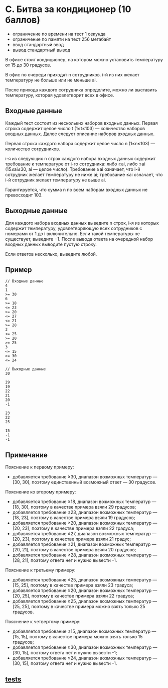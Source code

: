 # C. Битва за кондиционер (10 баллов)
- ограничение по времени на тест 1 секунда
- ограничение по памяти на тест 256 мегабайт
- ввод стандартный ввод
- вывод стандартный вывод

В офисе стоит кондиционер, на котором можно установить температуру от 15 до 30 градусов.

В офис по очереди приходят n сотрудников. i-й из них желает температуру не больше или не меньше ai.

После прихода каждого сотрудника определите, можно ли выставить температуру, которая удовлетворит всех в офисе.
## Входные данные

Каждый тест состоит из нескольких наборов входных данных. Первая строка содержит целое число t (1≤t≤103) — количество наборов входных данных. Далее следует описание наборов входных данных.

Первая строка каждого набора содержит целое число n (1≤n≤103) — количество сотрудников.

i-я из следующих n строк каждого набора входных данных содержит требование к температуре от i-го сотрудника: либо ≥ai, либо ≤ai (15≤ai≤30, ai — целое число). Требование ≥ai означает, что i-й сотрудник желает температуру не ниже ai; требование ≤ai означает, что i-й сотрудник желает температуру не выше ai.

Гарантируется, что сумма n по всем наборам входных данных не превосходит 103.
## Выходные данные

Для каждого набора входных данных выведите n строк, i-я из которых содержит температуру, удовлетворяющую всех сотрудников с номерами от 1 до i включительно. Если такой температуры не существует, выведите −1. После вывода ответа на очередной набор входных данных выводите пустую строку.

Если ответов несколько, выведите любой.
## Пример
````
// Входные данные
4
1
>= 30
6
>= 18
<= 23
>= 20
<= 27
<= 21
>= 28
3
<= 25
>= 20
>= 25
3
<= 15
>= 30
<= 24

// Выходные данные
30

29
19
22
21
20
-1

23
22
25

15
-1
-1
````
## Примечание

Пояснение к первому примеру:
- добавляется требование ≥30, диапазон возможных температур — [30, 30], поэтому единственный возможный ответ — 30 градусов.

Пояснение ко второму примеру:
- добавляется требование ≥18, диапазон возможных температур — [18, 30], поэтому в качестве примера взяли 29 градусов;
- добавляется требование ≤23, диапазон возможных температур — [18, 23], поэтому в качестве примера взяли 19 градусов;
- добавляется требование ≥20, диапазон возможных температур — [20, 23], поэтому в качестве примера взяли 22 градуса;
- добавляется требование ≤27, диапазон возможных температур — [20, 23], поэтому в качестве примера взяли 21 градус;
- добавляется требование ≤21, диапазон возможных температур — [20, 21], поэтому в качестве примера взяли 20 градусов;
- добавляется требование ≥28, диапазон возможных температур — [28, 21], поэтому ответа нет и нужно вывести -1.

Пояснение к третьему примеру:
- добавляется требование ≤25, диапазон возможных температур — [15, 25], поэтому в качестве примера взяли 23 градуса;
- добавляется требование ≥20, диапазон возможных температур — [20, 25], поэтому в качестве примера взяли 22 градуса;
- добавляется требование ≥25, диапазон возможных температур — [25, 25], поэтому в качестве примера можно взять только 25 градусов.

Пояснение к четвертому примеру:
- добавляется требование ≤15, диапазон возможных температур — [15, 15], поэтому в качестве примера можно взять только 15 градусов;
- добавляется требование ≥30, диапазон возможных температур — [30, 15], поэтому ответа нет и нужно вывести -1;
- добавляется требование ≤24, диапазон возможных температур — [30, 15], поэтому ответа нет и нужно вывести -1.

## [tests](https://drive.google.com/file/d/1TnZ6zsAw4DMURoqAgo2Hfd6DUcGuMLF6/view?usp=sharing)